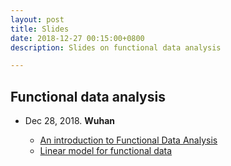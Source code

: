 ```yaml
---
layout: post
title: Slides
date: 2018-12-27 00:15:00+0800
description: Slides on functional data analysis

---
```


## Functional data analysis 

- Dec 28, 2018. **Wuhan**

    * [An introduction to Functional Data Analysis](/docs/slides/FDA/slides-new.pdf)
    * [Linear model for functional data](/docs/slides/FDA/lmFDA.pdf)

